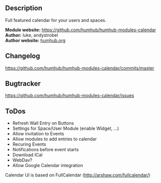 ## Description
Full featured calendar for your users and spaces.

__Module website:__ <https://github.com/humhub/humhub-modules-calendar>    
__Author:__ luke, andystrobel    
__Author website:__ [humhub.org](http://humhub.org)    

## Changelog

<https://github.com/humhub/humhub-modules-calendar/commits/master>

## Bugtracker

<https://github.com/humhub/humhub-modules-calendar/issues>

## ToDos
- Refresh Wall Entry on Buttons
- Settings for Space/User Module (enable Widget, ...)
- Allow invitation to Events
- Allow modules to add entries to calendar
- Recuring Events
- Notifications before event starts
- Download ICal 
- WebDav?
- Allow Google Calendar integration

Calendar UI is based on FullCalendar (http://arshaw.com/fullcalendar/)

